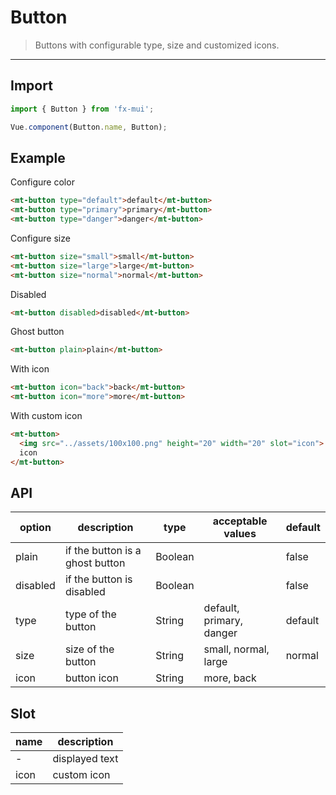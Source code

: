 # Button

> Buttons with configurable type, size and customized icons.

------------

## Import

```javascript
import { Button } from 'fx-mui';

Vue.component(Button.name, Button);
```

## Example

Configure color

```html
<mt-button type="default">default</mt-button>
<mt-button type="primary">primary</mt-button>
<mt-button type="danger">danger</mt-button>
```

Configure size

```html
<mt-button size="small">small</mt-button>
<mt-button size="large">large</mt-button>
<mt-button size="normal">normal</mt-button>
```

Disabled

```html
<mt-button disabled>disabled</mt-button>
```

Ghost button

```html
<mt-button plain>plain</mt-button>
```

With icon
```html
<mt-button icon="back">back</mt-button>
<mt-button icon="more">more</mt-button>
```

With custom icon
```html
<mt-button>
  <img src="../assets/100x100.png" height="20" width="20" slot="icon">
  icon
</mt-button>
```

## API

| option | description | type | acceptable values | default |
|------|-------|---------|-------|--------|
| plain | if the button is a ghost button | Boolean | | false |
| disabled | if the button is disabled | Boolean | | false |
| type | type of the button | String |  default, primary, danger | default |
| size | size of the button | String | small, normal, large | normal |
| icon | button icon | String | more, back | |

## Slot
| name | description |
|------|--------|
| - | displayed text |
| icon | custom icon |

